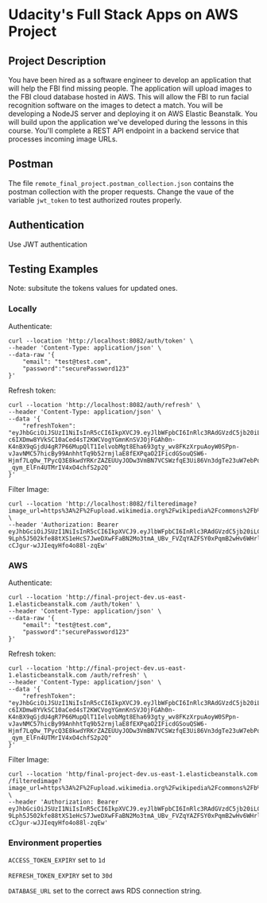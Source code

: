# Udacity's Full Stack Apps on AWS Project

## Project Description

You have been hired as a software engineer to develop an application that will help the FBI find missing people.  The application will upload images to the FBI cloud database hosted in AWS. This will allow the FBI to run facial recognition software on the images to detect a match. You will be developing a NodeJS server and deploying it on AWS Elastic Beanstalk. 
You will build upon the application we've developed during the lessons in this course. You'll complete a REST API endpoint in a backend service that processes incoming image URLs.


## Postman

The file `remote_final_project.postman_collection.json` contains the postman collection with the proper requests. Change the vaue of the variable `jwt_token` to test authorized routes properly.


## Authentication

Use JWT authentication

## Testing Examples

Note: subsitute the tokens values for updated ones.

### Locally

Authenticate:

```
curl --location 'http://localhost:8082/auth/token' \
--header 'Content-Type: application/json' \
--data-raw '{
    "email": "test@test.com",
    "password":"securePassword123"
}'
```

Refresh token:

```
curl --location 'http://localhost:8082/auth/refresh' \
--header 'Content-Type: application/json' \
--data '{
    "refreshToken": "eyJhbGciOiJSUzI1NiIsInR5cCI6IkpXVCJ9.eyJlbWFpbCI6InRlc3RAdGVzdC5jb20iLCJ0b2tlblR5cGUiOiJSRUZSRVNIX1RPS0VOIiwiaWF0IjoxNjk4ODUwODQ3LCJleHAiOjE2OTg4NTE0NTF9.Jf8bgNUfiTyJ7ezpT82xHwdNI27y0wNNl7iHGkgabrS1BiY5yZp_a-c6IXDmw8YVkSC10aCed4sT2KWCVogYGmnKnSVJOjFGAh0n-K4nBX9qGjdU4gR7P66MupQlT1IelvobMgt8Eha693gty_wv8FKzXrpuAoyW0SPpn-vJavNMC57hicBy99AnhhtTq9b52rmjlaE8fEXPqaO2IFicdGSouQSW6-Hjmf7Lq0w_TPycQ3E8kwdYRKrZAZEUUyJODw3VmBN7VCSWzfqE3Ui86Vn3dgTe23uW7ebPqtxcyZr07b2D1NuvUQ73Y-_qym_ElFn4UTMrIV4xO4chfS2p2Q"
}'
```

Filter Image:

```
curl --location 'http://localhost:8082/filteredimage?image_url=https%3A%2F%2Fupload.wikimedia.org%2Fwikipedia%2Fcommons%2Fb%2Fbd%2FGolden_tabby_and_white_kitten_n01.jpg' \
--header 'Authorization: Bearer eyJhbGciOiJSUzI1NiIsInR5cCI6IkpXVCJ9.eyJlbWFpbCI6InRlc3RAdGVzdC5jb20iLCJ0b2tlblR5cGUiOiJBQ0NFU1NfVE9LRU4iLCJpYXQiOjE2OTg4NTI0ODMsImV4cCI6MTY5ODkzODg4M30.BINnkDRIiUeu03hsFXG_Igm2ldSzBHUeN343jpuygQ_7RUE7VqcC_FwIHdqGLpMMRodCDFCz5JVoAdG5Ww6RL423RgxZXrrhI77u5njVm2rOb4iJmD81n9Eq6AcAWRL8JSgOJe82Zqz18jKtFw8nXoCqOk8gCyTvzsOEKY8UGE2OUINcwJjlArsgKaowC-9Lph5J502kfe88tXS1eHcS7JweDXwFFaBN2Mo3tmA_UBv_FVZqYAZFSY0xPqmB2wHv6WHrlaTsOMc4GVHZNe5o64jvXC4BMYtEuTiRJnQ3Tarcltm2ddgb583ahT-cCJgur-wJJIeqyHfo4o88l-zqEw'
```

### AWS

Authenticate:

```
curl --location 'http://final-project-dev.us-east-1.elasticbeanstalk.com /auth/token' \
--header 'Content-Type: application/json' \
--data-raw '{
    "email": "test@test.com",
    "password":"securePassword123"
}'
```

Refresh token:

```
curl --location 'http://final-project-dev.us-east-1.elasticbeanstalk.com /auth/refresh' \
--header 'Content-Type: application/json' \
--data '{
    "refreshToken": "eyJhbGciOiJSUzI1NiIsInR5cCI6IkpXVCJ9.eyJlbWFpbCI6InRlc3RAdGVzdC5jb20iLCJ0b2tlblR5cGUiOiJSRUZSRVNIX1RPS0VOIiwiaWF0IjoxNjk4ODUwODQ3LCJleHAiOjE2OTg4NTE0NTF9.Jf8bgNUfiTyJ7ezpT82xHwdNI27y0wNNl7iHGkgabrS1BiY5yZp_a-c6IXDmw8YVkSC10aCed4sT2KWCVogYGmnKnSVJOjFGAh0n-K4nBX9qGjdU4gR7P66MupQlT1IelvobMgt8Eha693gty_wv8FKzXrpuAoyW0SPpn-vJavNMC57hicBy99AnhhtTq9b52rmjlaE8fEXPqaO2IFicdGSouQSW6-Hjmf7Lq0w_TPycQ3E8kwdYRKrZAZEUUyJODw3VmBN7VCSWzfqE3Ui86Vn3dgTe23uW7ebPqtxcyZr07b2D1NuvUQ73Y-_qym_ElFn4UTMrIV4xO4chfS2p2Q"
}'
```

Filter Image:

```
curl --location 'http/final-project-dev.us-east-1.elasticbeanstalk.com /filteredimage?image_url=https%3A%2F%2Fupload.wikimedia.org%2Fwikipedia%2Fcommons%2Fb%2Fbd%2FGolden_tabby_and_white_kitten_n01.jpg' \
--header 'Authorization: Bearer eyJhbGciOiJSUzI1NiIsInR5cCI6IkpXVCJ9.eyJlbWFpbCI6InRlc3RAdGVzdC5jb20iLCJ0b2tlblR5cGUiOiJBQ0NFU1NfVE9LRU4iLCJpYXQiOjE2OTg4NTI0ODMsImV4cCI6MTY5ODkzODg4M30.BINnkDRIiUeu03hsFXG_Igm2ldSzBHUeN343jpuygQ_7RUE7VqcC_FwIHdqGLpMMRodCDFCz5JVoAdG5Ww6RL423RgxZXrrhI77u5njVm2rOb4iJmD81n9Eq6AcAWRL8JSgOJe82Zqz18jKtFw8nXoCqOk8gCyTvzsOEKY8UGE2OUINcwJjlArsgKaowC-9Lph5J502kfe88tXS1eHcS7JweDXwFFaBN2Mo3tmA_UBv_FVZqYAZFSY0xPqmB2wHv6WHrlaTsOMc4GVHZNe5o64jvXC4BMYtEuTiRJnQ3Tarcltm2ddgb583ahT-cCJgur-wJJIeqyHfo4o88l-zqEw'
```


### Environment properties

`ACCESS_TOKEN_EXPIRY` set to `1d`

`REFRESH_TOKEN_EXPIRY` set to `30d`

`DATABASE_URL` set to the correct aws RDS connection string.

